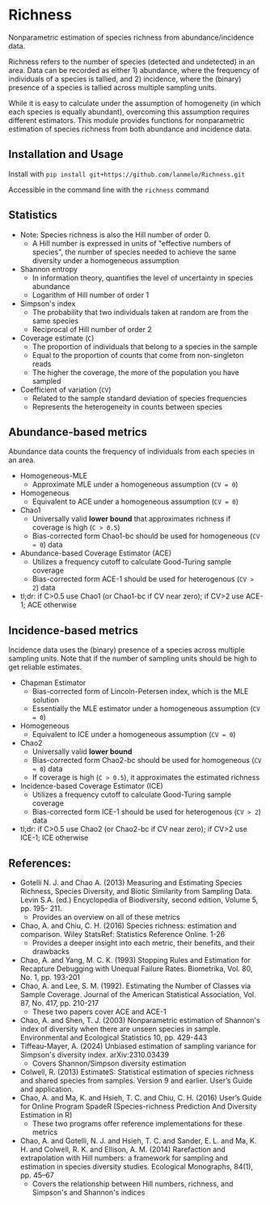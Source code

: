 # Richness

Nonparametric estimation of species richness from abundance/incidence data.

Richness refers to the number of species (detected and undetected) in an area.
Data can be recorded as either 1) abundance, where the frequency of individuals
of a species is tallied, and 2) incidence, where the (binary) presence of a
species is tallied across multiple sampling units.

While it is easy to calculate under the assumption of homogeneity
(in which each species is equally abundant),
overcoming this assumption requires different estimators.
This module provides functions for nonparametric estimation of species richness
from both abundance and incidence data.

## Installation and Usage
Install with `pip install git+https://github.com/lanmelo/Richness.git`

Accessible in the command line with the `richness` command

## Statistics
* Note: Species richness is also the Hill number of order 0.
    * A Hill number is expressed in units of "effective numbers of species",
    the number of species needed to achieve the same diversity under a homogeneous assumption
* Shannon entropy
    * In information theory, quantifies the level of uncertainty in species abundance
    * Logarithm of Hill number of order 1
* Simpson's index
    * The probability that two individuals taken at random are from the same species
    * Reciprocal of Hill number of order 2
* Coverage estimate (`C`)
    * The proportion of individuals that belong to a species in the sample
    * Equal to the proportion of counts that come from non-singleton reads
    * The higher the coverage, the more of the population you have sampled
* Coefficient of variation (`CV`)
    * Related to the sample standard deviation of species frequencies
    * Represents the heterogeneity in counts between species

## Abundance-based metrics
Abundance data counts the frequency of individuals from each species in an area.
* Homogeneous-MLE
    * Approximate MLE under a homogeneous assumption (`CV = 0`)
* Homogeneous
    * Equivalent to ACE under a homogeneous assumption (`CV = 0`)
* Chao1
    * Universally valid **lower bound** that approximates richness if coverage is high (`C > 0.5`)
    * Bias-corrected form Chao1-bc should be used for homogeneous (`CV ≈ 0`) data
* Abundance-based Coverage Estimator (ACE)
    * Utilizes a frequency cutoff to calculate Good-Turing sample coverage
    * Bias-corrected form ACE-1 should be used for heterogenous (`CV > 2`) data
* tl;dr: if C>0.5 use Chao1 (or Chao1-bc if CV near zero); if CV>2 use ACE-1; ACE otherwise

## Incidence-based metrics
Incidence data uses the (binary) presence of a species across multiple sampling units.
Note that if the number of sampling units should be high to get reliable estimates.
* Chapman Estimator
    * Bias-corrected form of Lincoln-Petersen index, which is the MLE solution
    * Essentially the MLE estimator under a homogeneous assumption (`CV = 0`)
* Homogeneous
    * Equivalent to ICE under a homogeneous assumption (`CV = 0`)
* Chao2
    * Universally valid **lower bound**
    * Bias-corrected form Chao2-bc should be used for homogeneous (`CV ≈ 0`) data
    * If coverage is high (`C > 0.5`), it approximates the estimated richness
* Incidence-based Coverage Estimator (ICE)
    * Utilizes a frequency cutoff to calculate Good-Turing sample coverage
    * Bias-corrected form ICE-1 should be used for heterogenous (`CV > 2`) data
* tl;dr: if C>0.5 use Chao2 (or Chao2-bc if CV near zero); if CV>2 use ICE-1; ICE otherwise

## References:
* Gotelli N. J. and Chao A. (2013) Measuring and Estimating Species Richness, Species Diversity, and Biotic Similarity from Sampling Data. Levin S.A. (ed.) Encyclopedia of Biodiversity, second edition, Volume 5, pp. 195- 211.
    * Provides an overview on all of these metrics
* Chao, A. and Chiu, C. H. (2016) Species richness: estimation and comparison. Wiley StatsRef: Statistics Reference Online. 1-26
    * Provides a deeper insight into each metric, their benefits, and their drawbacks
* Chao, A. and Yang, M. C. K. (1993) Stopping Rules and Estimation for Recapture Debugging with Unequal Failure Rates. Biometrika, Vol. 80, No. 1, pp. 193-201
* Chao, A. and Lee, S. M. (1992). Estimating the Number of Classes via Sample Coverage. Journal of the American Statistical Association, Vol. 87, No. 417, pp. 210-217
    * These two papers cover ACE and ACE-1
* Chao, A. and Shen, T. J. (2003) Nonparametric estimation of Shannon's index of diversity when there are unseen species in sample. Environmental and Ecological Statistics 10, pp. 429-443
* Tiffeau-Mayer, A. (2024) Unbiased estimation of sampling variance for Simpson's diversity index. arXiv:2310.03439
    * Covers Shannon/Simpson diversity estimation
* Colwell, R. (2013) EstimateS: Statistical estimation of species richness and shared species from samples. Version 9 and earlier. User’s Guide and application.
* Chao, A. and Ma, K. and Hsieh, T. C. and Chiu, C. H. (2016) User’s Guide for Online Program SpadeR (Species-richness Prediction And Diversity Estimation in R)
    * These two programs offer reference implementations for these metrics
* Chao, A. and Gotelli, N. J. and Hsieh, T. C. and Sander, E. L. and Ma, K. H. and Colwell, R. K. and Ellison, A. M. (2014) Rarefaction and extrapolation with Hill numbers: a framework for sampling and estimation in species diversity studies. Ecological Monographs, 84(1), pp. 45–67
    * Covers the relationship between Hill numbers, richness, and Simpson's and Shannon's indices

